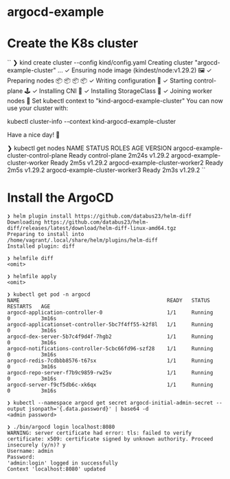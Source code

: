# argocd-example


# Create the K8s cluster
``
❯ kind create cluster --config kind/config.yaml
Creating cluster "argocd-example-cluster" ...
 ✓ Ensuring node image (kindest/node:v1.29.2) 🖼
 ✓ Preparing nodes 📦 📦 📦 📦
 ✓ Writing configuration 📜
 ✓ Starting control-plane 🕹️
 ✓ Installing CNI 🔌
 ✓ Installing StorageClass 💾
 ✓ Joining worker nodes 🚜
Set kubectl context to "kind-argocd-example-cluster"
You can now use your cluster with:

kubectl cluster-info --context kind-argocd-example-cluster

Have a nice day! 👋

❯ kubectl get nodes
NAME                                   STATUS   ROLES           AGE     VERSION
argocd-example-cluster-control-plane   Ready    control-plane   2m24s   v1.29.2
argocd-example-cluster-worker          Ready    <none>          2m5s    v1.29.2
argocd-example-cluster-worker2         Ready    <none>          2m5s    v1.29.2
argocd-example-cluster-worker3         Ready    <none>          2m3s    v1.29.2
``

# Install the ArgoCD
```
❯ helm plugin install https://github.com/databus23/helm-diff
Downloading https://github.com/databus23/helm-diff/releases/latest/download/helm-diff-linux-amd64.tgz
Preparing to install into /home/vagrant/.local/share/helm/plugins/helm-diff
Installed plugin: diff

❯ helmfile diff
<omit>

❯ helmfile apply
<omit>

❯ kubectl get pod -n argocd
NAME                                                READY   STATUS    RESTARTS   AGE
argocd-application-controller-0                     1/1     Running   0          3m16s
argocd-applicationset-controller-5bc7f4ff55-k2f8l   1/1     Running   0          3m16s
argocd-dex-server-5b7c4f9d4f-7hgb2                  1/1     Running   0          3m16s
argocd-notifications-controller-5cbc66fd96-szf28    1/1     Running   0          3m16s
argocd-redis-7cdbbb8576-t67sx                       1/1     Running   0          3m16s
argocd-repo-server-f7b9c9859-rw25v                  1/1     Running   0          3m16s
argocd-server-f9cf5db6c-xk6qx                       1/1     Running   0          3m16s

❯ kubectl --namespace argocd get secret argocd-initial-admin-secret --output jsonpath='{.data.password}' | base64 -d
<admin password>

❯ ./bin/argocd login localhost:8080
WARNING: server certificate had error: tls: failed to verify certificate: x509: certificate signed by unknown authority. Proceed insecurely (y/n)? y
Username: admin
Password:
'admin:login' logged in successfully
Context 'localhost:8080' updated
```
